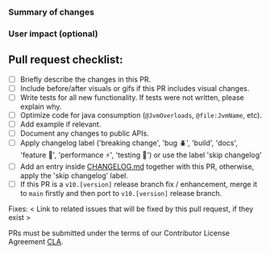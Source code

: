 <!--
Thanks for submitting a pull request!
Please fill out the sections below to complete your submission.
We appreciate your contributions!
-->

### Summary of changes

<!--
• If this is a new feature, include a short summary on how to use it.
• If this is a bug fix, explain how your contribution resolves the problem.
• Include a screenshot or gif if applicable
-->

### User impact (optional)

<!--
If this PR introduces user-facing changes, please note them here.
-->


## Pull request checklist:
 - [ ] Briefly describe the changes in this PR.
 - [ ] Include before/after visuals or gifs if this PR includes visual changes.
    <!--
        | Before | After |
        | ----- | ----- |
        | <img src="" width = 250/> | <img src="" width = 250/> |
        or
        | <video src="" width = 250/> | <video src="" width = 250/> |
    -->
 - [ ] Write tests for all new functionality. If tests were not written, please explain why.
 - [ ] Optimize code for java consumption (`@JvmOverloads`, `@file:JvmName`, etc).
 - [ ] Add example if relevant.
 - [ ] Document any changes to public APIs.
 - [ ] Apply changelog label ('breaking change', 'bug :beetle:', 'build', 'docs', 'feature :green_apple:', 'performance :zap:', 'testing :100:') or use the label 'skip changelog'
 - [ ] Add an entry inside [CHANGELOG.md](https://github.com/mapbox/mapbox-maps-android/blob/main/CHANGELOG.md) together with this PR, otherwise, apply the 'skip changelog' label.
 - [ ] If this PR is a `v10.[version]` release branch fix / enhancement, merge it to `main` firstly and then port to `v10.[version]` release branch.

Fixes: < Link to related issues that will be fixed by this pull request, if they exist >

PRs must be submitted under the terms of our Contributor License Agreement [CLA](https://github.com/mapbox/mapbox-maps-android/blob/main/CONTRIBUTING.md#contributor-license-agreement).
